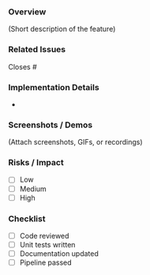 ### Overview
(Short description of the feature)

### Related Issues
Closes #

### Implementation Details
- 

### Screenshots / Demos
(Attach screenshots, GIFs, or recordings)

### Risks / Impact
- [ ] Low
- [ ] Medium
- [ ] High

### Checklist
- [ ] Code reviewed
- [ ] Unit tests written
- [ ] Documentation updated
- [ ] Pipeline passed
